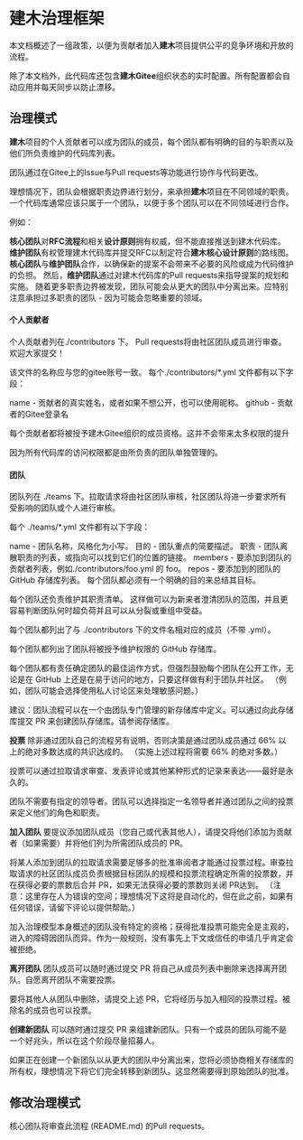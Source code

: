 # 建木治理框架

本文档概述了一组政策，以便为贡献者加入**建木**项目提供公平的竞争环境和开放的流程。

除了本文档外，此代码库还包含**建木Gitee**组织状态的实时配置。所有配置都会自动应用并每天同步以防止漂移。

## 治理模式

**建木**项目的个人贡献者可以成为团队的成员，每个团队都有明确的目的与职责以及他们所负责维护的代码库列表。

团队通过在Gitee上的Issue与Pull requests等功能进行协作与代码更改。

理想情况下，团队会根据职责边界进行划分，来承担**建木**项目在不同领域的职责。一个代码库通常应该只属于一个团队，以便于多个团队可以在不同领域进行合作。

例如：

**核心团队**对**RFC流程**和相关**设计原则**拥有权威，但不能直接推送到建木代码库。
**维护团队**有权管理建木代码库并提交RFC以制定符合**建木核心设计原则**的路线图。
**核心团队**与**维护团队**合作，以确保新的提案不会带来不必要的风险或成为代码维护的负担。
然后，**维护团队**通过对建木代码库的Pull requests来指导提案的规划和实施。
随着更多职责边界被发现，团队可能会从更大的团队中分离出来。应特别注意承担过多职责的团队 - 因为可能会忽略重要的领域。

#### 个人贡献者

个人贡献者列在./contributors 下。 Pull requests将由社区团队成员进行审查。 欢迎大家提交！

该文件的名称应与您的gitee账号一致。 每个./contributors/*.yml 文件都有以下字段：

name - 贡献者的真实姓名，或者如果不想公开，也可以使用昵称。
github - 贡献者的Gitee登录名

每个贡献者都将被授予建木Gitee组织的成员资格。这并不会带来太多权限的提升

因为所有代码库的访问权限都是由所负责的团队单独管理的。

#### 团队
团队列在 ./teams 下。拉取请求将由社区团队审核，社区团队将进一步要求所有受影响的团队或个人进行审核。

每个 ./teams/*.yml 文件都有以下字段：

name - 团队名称，风格化为小写。
目的 - 团队重点的简要描述。
职责 - 团队离散职责的列表，或指向可以找到它们的位置的链接。
members - 要添加到团队的贡献者列表，例如./contributors/foo.yml 的 foo。
repos - 要添加到的团队的 GitHub 存储库列表。
每个团队都必须有一个明确的目的来总结其目标。

每个团队还负责维护其职责清单。 这样做可以为新来者澄清团队的范围，并且更容易判断团队何时超负荷并且可以从分裂或重组中受益。

每个团队都列出了与 ./contributors 下的文件名相对应的成员（不带 .yml）。

每个团队都列出了团队将被授予维护权限的 GitHub 存储库。

每个团队都有责任确定团队的最佳运作方式，但强烈鼓励每个团队在公开工作，无论是在 GitHub 上还是在易于访问的地方，只要这样做有利于团队并社区。 （例如，团队可能会选择使用私人讨论区来处理敏感问题。）

建议：团队流程可以在一个由团队专门管理的新存储库中定义。可以通过向此存储库提交 PR 来创建团队存储库。请参阅存储库。

**投票**
除非通过团队自己的流程另有说明，否则决策是通过团队成员通过 66% 以上的绝对多数达成的共识达成的。 （实施上述过程将需要 66% 的绝对多数。）

投票可以通过拉取请求审查、发表评论或其他某种形式的记录来表达——最好是永久的。

团队不需要有指定的领导者。团队可以选择指定一名领导者并通过团队之间的投票来定义他们的角色和职责。

**加入团队**
要提议添加团队成员（您自己或代表其他人），请提交将他们添加为贡献者（如果需要）并将他们列为所需团队成员的 PR。

将某人添加到团队的拉取请求需要足够多的批准审阅者才能通过投票过程。审查拉取请求的社区团队成员负责根据目标团队的规模和投票流程确定所需的投票数，并在获得必要的票数后合并 PR，如果无法获得必要的票数则关闭 PR达到。 （注意：这里存在人为错误的空间；理想情况下这将是自动化的，但在此之前，如果有任何错误，请留下评论以提供帮助。）

加入治理模型本身概述的团队没有特定的资格；获得批准投票可能完全是主观的，进入的障碍因团队而异。作为一般规则，没有事先上下文或信任的申请几乎肯定会被拒绝。

**离开团队**
团队成员可以随时通过提交 PR 将自己从成员列表中删除来选择离开团队。自愿离开团队不需要投票。

要将其他人从团队中删除，请提交上述 PR，它将经历与加入相同的投票过程。被除名的成员也可以投票。

**创建新团队**
可以随时通过提交 PR 来组建新团队。只有一个成员的团队可能不是一个好兆头，所以在这个阶段尽量招募人。

如果正在创建一个新团队以从更大的团队中分离出来，您将必须协商相关存储库的所有权，理想情况下将它们完全转移到新团队。这显然需要得到原始团队的批准。

## 修改治理模式

核心团队将审查此流程 (README.md) 的Pull requests。